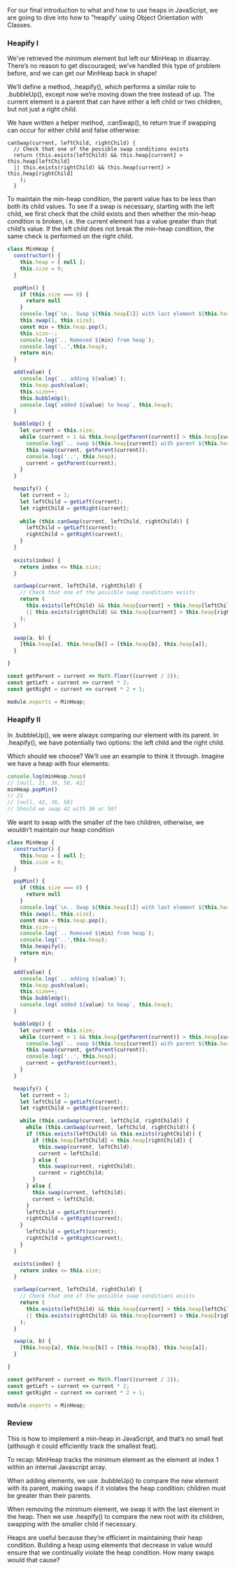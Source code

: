 For our final introduction to what and how to use heaps in JavaScript, we are going to dive into how to "heapify' using Object Orientation with Classes.


### Heapify I
We’ve retrieved the minimum element but left our MinHeap in disarray. There’s no reason to get discouraged; we’ve handled this type of problem before, and we can get our MinHeap back in shape!

We’ll define a method, .heapify(), which performs a similar role to .bubbleUp(), except now we’re moving down the tree instead of up. The current element is a parent that can have either a left child or two children, but not just a right child.

We have written a helper method, .canSwap(), to return true if swapping can occur for either child and false otherwise:

```javscript
canSwap(current, leftChild, rightChild) {
  // Check that one of the possible swap conditions exists
  return (this.exists(leftChild) && this.heap[current] > this.heap[leftChild] 
  || this.exists(rightChild) && this.heap[current] > this.heap[rightChild]
    );
  }
```

To maintain the min-heap condition, the parent value has to be less than both its child values. To see if a swap is necessary, starting with the left child, we first check that the child exists and then whether the min-heap condition is broken, i.e. the current element has a value greater than that child’s value. If the left child does not break the min-heap condition, the same check is performed on the right child.


```javascript
class MinHeap {
  constructor() {
    this.heap = [ null ];
    this.size = 0;
  }

  popMin() {
    if (this.size === 0) {
      return null
    }
    console.log(`\n.. Swap ${this.heap[1]} with last element ${this.heap[this.size]}`);
    this.swap(1, this.size);
    const min = this.heap.pop();
    this.size--;
    console.log(`.. Removed ${min} from heap`);
    console.log('..',this.heap);
    return min;
  }

  add(value) {
    console.log(`.. adding ${value}`);
    this.heap.push(value);
    this.size++;
    this.bubbleUp();
    console.log(`added ${value} to heap`, this.heap);
  }

  bubbleUp() {
    let current = this.size;
    while (current > 1 && this.heap[getParent(current)] > this.heap[current]) {
      console.log(`.. swap ${this.heap[current]} with parent ${this.heap[getParent(current)]}`);
      this.swap(current, getParent(current));
      console.log('..', this.heap);
      current = getParent(current);
    }
  }

  heapify() {
    let current = 1;
    let leftChild = getLeft(current);
    let rightChild = getRight(current);
    
    while (this.canSwap(current, leftChild, rightChild)) {
      leftChild = getLeft(current);
      rightChild = getRight(current);
    }
  }
  
  exists(index) {
    return index <= this.size;
  }

  canSwap(current, leftChild, rightChild) {
    // Check that one of the possible swap conditions exists
    return (
      this.exists(leftChild) && this.heap[current] > this.heap[leftChild]
      || this.exists(rightChild) && this.heap[current] > this.heap[rightChild]
    );
  }

  swap(a, b) {
    [this.heap[a], this.heap[b]] = [this.heap[b], this.heap[a]];
  }

}

const getParent = current => Math.floor((current / 2));
const getLeft = current => current * 2;
const getRight = current => current * 2 + 1;

module.exports = MinHeap;
```




### Heapify II
In .bubbleUp(), we were always comparing our element with its parent. In .heapify(), we have potentially two options: the left child and the right child.

Which should we choose? We’ll use an example to think it through. Imagine we have a heap with four elements:

```javascript
console.log(minHeap.heap)
// [null, 21, 36, 58, 42]
minHeap.popMin()
// 21
// [null, 42, 36, 58]
// Should we swap 42 with 36 or 58?
```

We want to swap with the smaller of the two children, otherwise, we wouldn’t maintain our heap condition 

```javascript
class MinHeap {
  constructor() {
    this.heap = [ null ];
    this.size = 0;
  }

  popMin() {
    if (this.size === 0) {
      return null
    }
    console.log(`\n.. Swap ${this.heap[1]} with last element ${this.heap[this.size]}`);
    this.swap(1, this.size);
    const min = this.heap.pop();
    this.size--;
    console.log(`.. Removed ${min} from heap`);
    console.log('..',this.heap);
    this.heapify();
    return min;
  }

  add(value) {
    console.log(`.. adding ${value}`);
    this.heap.push(value);
    this.size++;
    this.bubbleUp();
    console.log(`added ${value} to heap`, this.heap);
  }

  bubbleUp() {
    let current = this.size;
    while (current > 1 && this.heap[getParent(current)] > this.heap[current]) {
      console.log(`.. swap ${this.heap[current]} with parent ${this.heap[getParent(current)]}`);
      this.swap(current, getParent(current));
      console.log('..', this.heap);
      current = getParent(current);
    }
  }

  heapify() {
    let current = 1;
    let leftChild = getLeft(current);
    let rightChild = getRight(current);

    while (this.canSwap(current, leftChild, rightChild)) {
      while (this.canSwap(current, leftChild, rightChild)) {
      if (this.exists(leftChild) && this.exists(rightChild)) {
        if (this.heap[leftChild] < this.heap[rightChild]) {
          this.swap(current, leftChild);
          current = leftChild;
        } else {
          this.swap(current, rightChild);
          current = rightChild;
        }        
      } else {
        this.swap(current, leftChild);
        current = leftChild;
      }
      leftChild = getLeft(current);
      rightChild = getRight(current);
    }
      leftChild = getLeft(current);
      rightChild = getRight(current);
    }
  }

  exists(index) {
    return index <= this.size;
  }

  canSwap(current, leftChild, rightChild) {
    // Check that one of the possible swap conditions exists
    return (
      this.exists(leftChild) && this.heap[current] > this.heap[leftChild]
      || this.exists(rightChild) && this.heap[current] > this.heap[rightChild]
    );
  }

  swap(a, b) {
    [this.heap[a], this.heap[b]] = [this.heap[b], this.heap[a]];
  }

}

const getParent = current => Math.floor((current / 2));
const getLeft = current => current * 2;
const getRight = current => current * 2 + 1;

module.exports = MinHeap;
```


### Review
This is how to implement a min-heap in JavaScript, and that’s no small feat (although it could efficiently track the smallest feat).

To recap: MinHeap tracks the minimum element as the element at index 1 within an internal Javascript array.

When adding elements, we use .bubbleUp() to compare the new element with its parent, making swaps if it violates the heap condition: children must be greater than their parents.

When removing the minimum element, we swap it with the last element in the heap. Then we use .heapify() to compare the new root with its children, swapping with the smaller child if necessary.

Heaps are useful because they’re efficient in maintaining their heap condition. Building a heap using elements that decrease in value would ensure that we continually violate the heap condition. How many swaps would that cause?